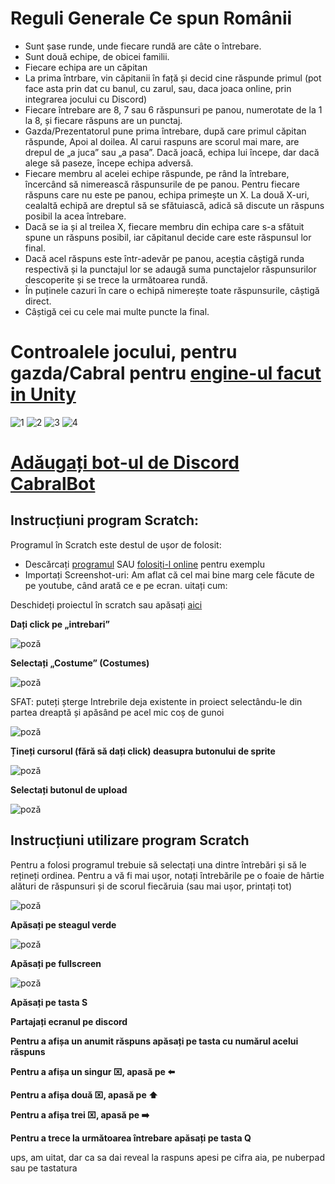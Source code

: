 # Reguli Generale Ce spun Românii

* Sunt șase runde, unde fiecare rundă are câte o întrebare.
* Sunt două echipe, de obicei familii.
* Fiecare echipa are un căpitan
* La prima întrbare, vin căpitanii în față și decid cine răspunde primul (pot face asta prin dat cu banul, cu zarul, sau, daca joaca online, prin integrarea jocului cu Discord)
* Fiecare întrebare are 8, 7 sau 6 răspunsuri pe panou, numerotate de la 1 la 8, și fiecare răspuns are un punctaj.
* Gazda/Prezentatorul pune prima întrebare, după care primul căpitan răspunde, Apoi al doilea. Al carui raspuns are scorul mai mare, are drepul de „a juca” sau „a pasa”. Dacă joacă, echipa lui începe, dar dacă alege să paseze, începe echipa adversă.
* Fiecare membru al acelei echipe răspunde, pe rând la întrebare, încercând să nimerească răspunsurile de pe panou. Pentru fiecare răspuns care nu este pe panou, echipa primește un X. La două X-uri, cealaltă echipă are dreptul să se sfătuiască, adică să discute un răspuns posibil la acea întrebare.
* Dacă se ia și al treilea X, fiecare membru din echipa care s-a sfătuit spune un răspuns posibil, iar căpitanul decide care este răspunsul lor final.
* Dacă acel răspuns este într-adevăr pe panou, aceștia câștigă runda respectivă și la punctajul lor se adaugă suma punctajelor răspunsurilor descoperite și se trece la următoarea rundă.
* În puținele cazuri în care o echipă nimerește toate răspunsurile, câștigă direct.
* Câștigă cei cu cele mai multe puncte la final.

# Controalele jocului, pentru gazda/Cabral pentru [engine-ul facut in Unity](https://ghiocel-games.com/csreapp)

![1](https://i.imgur.com/YdgFJpO.png)
![2](https://i.imgur.com/uwkxSL5.png)
![3](https://i.imgur.com/KJFT8JK.png)
![4](https://i.imgur.com/apzGyCo.png)

# [Adăugați bot-ul de Discord CabralBot](https://discord.com/api/oauth2/authorize?client_id=1057632508616900608&permissions=8&scope=bot)
## Instrucțiuni program Scratch:
Programul în Scratch este destul de ușor de folosit:
* Descărcați [programul](https://github.com/Vladutzu27/ce-spun-romanii/blob/main/Scratch%20engine/Ce_spun_romanii_engine.sb3) SAU [folosiți-l online](https://scratch.mit.edu/projects/698995116/) pentru exemplu
* Importați Screenshot-uri: Am aflat că cel mai bine marg cele făcute de pe youtube, când arată ce e pe ecran. uitați cum:

Deschideți proiectul în scratch sau apăsați [aici](https://scratch.mit.edu/projects/698995116/editor/)

 **Dați click pe „intrebari”** 

![poză](https://i.imgur.com/PYlbpAB.png)

**Selectați „Costume” (Costumes)**

![poză](https://i.imgur.com/wdbbREk.png)

SFAT: puteți șterge Intrebrile deja existente in proiect selectându-le din partea dreaptă și apăsând pe acel mic coș de gunoi

![poză](https://i.imgur.com/9LYgJmV.png)

**Țineți cursorul (fără să dați click) deasupra butonului de sprite**

![poză](https://i.imgur.com/YUUs1vC.png)

**Selectați butonul de upload**

![poză](https://i.imgur.com/e4nm2iE.png)

## Instrucțiuni utilizare program Scratch

Pentru a folosi programul trebuie să selectați una dintre întrebări și să le rețineți ordinea. Pentru a vă fi mai ușor, notați întrebările pe o foaie de hârtie alături 
de răspunsuri și de scorul fiecăruia (sau mai ușor, printați tot)

![poză](https://i.imgur.com/YJSZ1vb.png)

**Apăsați pe steagul verde**

![poză](https://i.imgur.com/2ihLo6C.png)

**Apăsați pe fullscreen**

![poză](https://i.imgur.com/urNHu92.png)

**Apăsați pe tasta S**

**Partajați ecranul pe discord**

**Pentru a afișa un anumit răspuns apăsați pe tasta cu numărul acelui răspuns**

**Pentru a afișa un singur ⌧, apasă pe ⬅️**

**Pentru a afișa două ⌧, apasă pe ⬆️**

**Pentru a afișa trei ⌧, apasă pe ➡️**

**Pentru a trece la următoarea întrebare apăsați pe tasta Q**

ups, am uitat, dar ca sa dai reveal la raspuns apesi pe cifra aia, pe nuberpad sau pe tastatura
